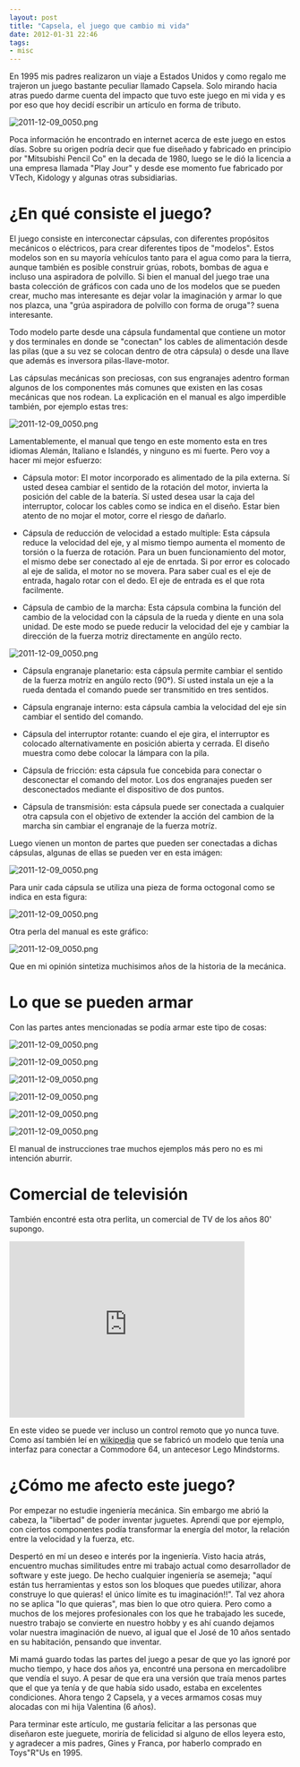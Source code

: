 ```yaml
---
layout: post
title: "Capsela, el juego que cambio mi vida"
date: 2012-01-31 22:46
tags:
- misc 
---
```


En 1995 mis padres realizaron un viaje a Estados Unidos y como regalo me trajeron un juego bastante peculiar llamado Capsela. Solo mirando hacia atras puedo darme cuenta del impacto que tuvo este juego en mi vida y es por eso que hoy decidí escribir un artículo en forma de tributo.

![2011-12-09_0050.png](http://joseoncodecom.ipage.com/wp-content/uploads/images/capsela-01.png)

Poca información he encontrado en internet acerca de este juego en estos días. Sobre su origen podría decir que fue diseñado y fabricado en principio por "Mitsubishi Pencil Co" en la decada de 1980, luego se le dió la licencia a una empresa llamada "Play Jour" y desde ese momento fue fabricado por VTech, Kidology y algunas otras subsidiarias.

¿En qué consiste el juego?
==========================

El juego consiste en interconectar cápsulas, con diferentes propósitos mecánicos o eléctricos, para crear diferentes tipos de "modelos". Estos modelos son en su mayoría vehículos tanto para el agua como para la tierra, aunque también es posible construir grúas, robots, bombas de agua e incluso una aspiradora de polvillo. Si bien el manual del juego trae una basta colección de gráficos con cada uno de los modelos que se pueden crear, mucho mas interesante es dejar volar la imaginación y armar lo que nos plazca, una "grúa aspiradora de polvillo con forma de oruga"? suena interesante.

Todo modelo parte desde una cápsula fundamental que contiene un motor y dos terminales en donde se "conectan" los cables de alimentación desde las pilas (que a su vez se colocan dentro de otra cápsula) o desde una llave que además es inversora pilas-llave-motor.

Las cápsulas mecánicas son preciosas, con sus engranajes adentro forman algunos de los componentes más comunes que existen en las cosas mecánicas que nos rodean. La explicación en el manual es algo imperdible también, por ejemplo estas tres:

![2011-12-09_0050.png](http://joseoncodecom.ipage.com/wp-content/uploads/images/capsela-02.jpg)

Lamentablemente, el manual que tengo en este momento esta en tres idiomas Alemán, Italiano e Islandés, y ninguno es mi fuerte. Pero voy a hacer mi mejor esfuerzo:

*  Cápsula motor: El motor incorporado es alimentado de la pila externa. Sí usted desea cambiar el sentido de la rotación del motor, invierta la posición del cable de la batería. Sí usted desea usar la caja del interruptor, colocar los cables como se indica en el diseño. Estar bien atento de no mojar el motor, corre el riesgo de dañarlo.

*  Cápsula de reducción de velocidad a estado multiple: Esta cápsula reduce la velocidad del eje, y al mismo tiempo aumenta el momento de torsión o la fuerza de rotación. Para un buen funcionamiento del motor, el mismo debe ser conectado al eje de enrtada. Si por error es colocado al eje de salida, el motor no se movera. Para saber cual es el eje de entrada, hagalo rotar con el dedo. El eje de entrada es el que rota facilmente.

*  Cápsula de cambio de la marcha: Esta cápsula combina la función del cambio de la velocidad con la cápsula de la rueda y diente en una sola unidad. De este modo se puede reducir la velocidad del eje y cambiar la dirección de la fuerza motriz directamente en angúlo recto.

![2011-12-09_0050.png](http://joseoncodecom.ipage.com/wp-content/uploads/images/capsela-03.jpg)

*  Cápsula engranaje planetario: esta cápsula permite cambiar el sentido de la fuerza motríz en angúlo recto (90°). Sí usted instala un eje a la rueda dentada el comando puede ser transmitido en tres sentidos.

*  Cápsula engranaje interno: esta cápsula cambia la velocidad del eje sin cambiar el sentido del comando.

*  Cápsula del interruptor rotante: cuando el eje gira, el interruptor es colocado alternativamente en posición abierta y cerrada. El diseño muestra como debe colocar la lámpara con la pila.

*  Cápsula de fricción: esta cápsula fue concebida para conectar o desconectar el comando del motor. Los dos engranajes pueden ser desconectados mediante el dispositivo de dos puntos.

*  Cápsula de transmisión: esta cápsula puede ser conectada a cualquier otra capsula con el objetivo de extender la acción del cambion de la marcha sin cambiar el engranaje de la fuerza motríz.

Luego vienen un monton de partes que pueden ser conectadas a dichas cápsulas, algunas de ellas se pueden ver en esta imágen:

![2011-12-09_0050.png](http://joseoncodecom.ipage.com/wp-content/uploads/images/capsela-06.jpg)

Para unir cada cápsula se utiliza una pieza de forma octogonal como se indica en esta figura:

![2011-12-09_0050.png](http://joseoncodecom.ipage.com/wp-content/uploads/images/capsela-04.jpg)


Otra perla del manual es este gráfico:

![2011-12-09_0050.png](http://joseoncodecom.ipage.com/wp-content/uploads/images/capsela-05.jpg)

Que en mi opinión sintetiza muchisimos años de la historia de la mecánica.


Lo que se pueden armar
======================

Con las partes antes mencionadas se podía armar este tipo de cosas:

![2011-12-09_0050.png](http://joseoncodecom.ipage.com/wp-content/uploads/images/capsela-07.jpg)

![2011-12-09_0050.png](http://joseoncodecom.ipage.com/wp-content/uploads/images/capsela-08.jpg)

![2011-12-09_0050.png](http://joseoncodecom.ipage.com/wp-content/uploads/images/capsela-09.jpg)

![2011-12-09_0050.png](http://joseoncodecom.ipage.com/wp-content/uploads/images/capsela-10.jpg)

![2011-12-09_0050.png](http://joseoncodecom.ipage.com/wp-content/uploads/images/capsela-10.jpg)

![2011-12-09_0050.png](http://joseoncodecom.ipage.com/wp-content/uploads/images/capsela-11.jpg)



El manual de instrucciones trae muchos ejemplos más pero no es mi intención aburrir.


Comercial de televisión
=======================

También encontré esta otra perlita, un comercial de TV de los años 80' supongo.

<iframe width="420" height="315" src="http://www.youtube.com/embed/xXfla5LU8gc" frameborder="0" allowfullscreen></iframe>

En este video se puede ver incluso un control remoto que yo nunca tuve. Como así también leí en [wikipedia](http://en.wikipedia.org/wiki/Capsela) que se fabricó un modelo que tenía una interfaz para conectar a Commodore 64, un antecesor Lego Mindstorms.

¿Cómo me afecto este juego?
===========================

Por empezar no estudie ingeniería mecánica. Sin embargo me abrió la cabeza, la "libertad" de poder inventar juguetes. Aprendí que por ejemplo, con ciertos componentes podía transformar la energía del motor, la relación entre la velocidad y la fuerza, etc.

Despertó en mí un deseo e interés por la ingeniería. Visto hacia atrás, encuentro muchas similitudes entre mi trabajo actual como desarrollador de software y este juego. De hecho cualquier ingeniería se asemeja; "aquí están tus herramientas y estos son los bloques que puedes utilizar, ahora construye lo que quieras! el único límite es tu imaginación!!". Tal vez ahora no se aplica "lo que quieras", mas bien lo que otro quiera. Pero como a muchos de los mejores profesionales con los que he trabajado les sucede, nuestro trabajo se convierte en nuestro hobby y es ahí cuando dejamos volar nuestra imaginación de nuevo, al igual que el José de 10 años sentado en su habitación, pensando que inventar.

Mi mamá guardo todas las partes del juego a pesar de que yo las ignoré por mucho tiempo, y hace dos años ya, encontré una persona en mercadolibre que vendía el suyo. A pesar de que era una versión que traía menos partes que el que ya tenía y de que había sido usado, estaba en excelentes condiciones. Ahora tengo 2 Capsela, y a veces armamos cosas muy alocadas con mi hija Valentina (6 años).

Para terminar este artículo, me gustaría felicitar a las personas que diseñaron este jueguete, moriría de felicidad si alguno de ellos leyera esto, y agradecer a mis padres, Gines y Franca, por haberlo comprado en Toys"R"Us en 1995.